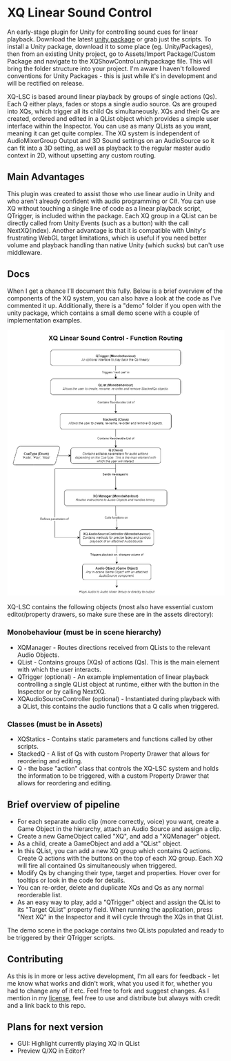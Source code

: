 # XQ Linear Sound Control
An early-stage plugin for Unity for controlling sound cues for linear playback. Download the latest [unity package](/unitypackage/) or grab just the scripts. To install a Unity package, download it to some place (eg. Unity/Packages), then from an existing Unity project, go to Assets/Import Package/Custom Package and navigate to the XQShowControl.unitypackage file. This will bring the folder structure into your project. I'm aware I haven't followed conventions for Unity Packages - this is just while it's in development and will be rectified on release.

XQ-LSC is based around linear playback by groups of single actions (Qs). Each Q either plays, fades or stops a single audio source. Qs are grouped into XQs, which trigger all its child Qs simultaneously. XQs and their Qs are created, ordered and edited in a QList object which provides a simple user interface within the Inspector. You can use as many QLists as you want, meaning it can get quite complex. The XQ system is independent of AudioMixerGroup Output and 3D Sound settings on an AudioSource so it can fit into a 3D setting, as well as playback to the regular master audio context in 2D, without upsetting any custom routing.

## Main Advantages
This plugin was created to assist those who use linear audio in Unity and who aren't already confident with audio programming or C#. You can use XQ without touching a single line of code as a linear playback script, QTrigger, is included within the package. Each XQ group in a QList can be directly called from Unity Events (such as a button) with the call NextXQ(index). Another advantage is that it is compatible with Unity's frustrating WebGL target limitations, which is useful if you need better volume and playback handling than native Unity (which sucks) but can't use middleware.

## Docs
When I get a chance I'll document this fully. Below is a brief overview of the components of the XQ system, you can also have a look at the code as I've commented it up. Additionally, there is a "demo" folder if you open with the unity package, which contains a small demo scene with a couple of implementation examples.

![View the function routing diagram](XQ-LSC%20Routing.png)

XQ-LSC contains the following objects (most also have essential custom editor/property drawers, so make sure these are in the assets directory):
### Monobehaviour (must be in scene hierarchy)
* XQManager - Routes directions received from QLists to the relevant Audio Objects.
* QList - Contains groups (XQs) of actions (Qs). This is the main element with which the user interacts.
* QTrigger (optional) - An example implementation of linear playback controlling a single QList object at runtime, either with the button in the Inspector or by calling NextXQ.
* XQAudioSourceController (optional) - Instantiated during playback with a QList, this contains the audio functions that a Q calls when triggered.

### Classes (must be in Assets)
* XQStatics - Contains static parameters and functions called by other scripts.
* StackedQ - A list of Qs with custom Property Drawer that allows for reordering and editing.
* Q - the base "action" class that controls the XQ-LSC system and holds the information to be triggered, with a custom Property Drawer that allows for reordering and editing.

## Brief overview of pipeline
* For each separate audio clip (more correctly, voice) you want, create a Game Object in the hierarchy, attach an Audio Source and assign a clip.
* Create a new GameObject called "XQ", and add a "XQManager" object.
* As a child, create a GameObject and add a "QList" object.
* In this QList, you can add a new XQ group which contains Q actions. Create Q actions with the buttons on the top of each XQ group. Each XQ will fire all contained Qs simultaneously when triggered.
* Modify Qs by changing their type, target and properties. Hover over for tooltips or look in the code for details.
* You can re-order, delete and duplicate XQs and Qs as any normal reorderable list.
* As an easy way to play, add a "QTrigger" object and assign the QList to its "Target QList" property field. When running the application, press "Next XQ" in the Inspector and it will cycle through the XQs in that QList.

The demo scene in the package contains two QLists populated and ready to be triggered by their QTrigger scripts.

## Contributing
As this is in more or less active development, I'm all ears for feedback - let me know what works and didn't work, what you used it for, whether you had to change any of it etc. Feel free to fork and suggest changes. As I mention in my [license](LICENSE.md), feel free to use and distribute but always with credit and a link back to this repo.

## Plans for next version
* GUI: Highlight currently playing XQ in QList
* Preview Q/XQ in Editor?
